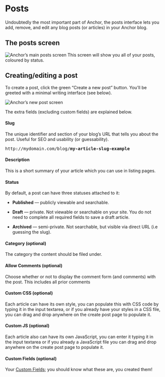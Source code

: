 # Posts

Undoubtedly the most important part of Anchor, the posts interface lets you
add, remove, and edit any blog posts (or articles) in your Anchor blog.

## The posts screen

<span class="screenshot">![Anchor’s main posts screen](/screenshots/posts-list.png)</span>
This screen will show you all of your posts, coloured by status.



## Creating/editing a post

To create a post, click the green “Create a new post” button. You’ll be greeted
with a minimal writing interface (see below).

<span class="screenshot">![Anchor’s new post screen](/screenshots/posts-new.png)</span>

The extra fields (excluding custom fields) are explained below.


#### Slug

The unique identifier and section of your blog’s URL that tells you about the post.
Useful for SEO and usability (or guessability).

<pre><span class="comment">http://mydomain.com/blog/</span><b>my-article-slug-example</b></pre>

#### Description

This is a short summary of your article which you can use in listing pages.

#### Status

By default, a post can have three statuses attached to it:

-	**Published** — publicly viewable and searchable.

-	**Draft** — private. Not viewable or searchable on your site. You do not need
 	to complete all required fields to save a draft article.

-	**Archived** — semi-private. Not searchable, but visible via direct URL
    (i.e guessing the slug).

#### Category (optional)

The category the content should be filed under.

#### Allow Comments (optional)

Choose whether or not to display the comment form (and comments) with the post.
This includes all prior comments

#### Custom CSS (optional)

Each article can have its own style, you can populate this with CSS code by
typing it in the input textarea, or if you already have your styles in a CSS
file, you can drag and drop anywhere on the create post page to populate it.

#### Custom JS (optional)

Each article also can have its own JavaScript, you can enter it typing it in the
input textarea or if you already a JavaScript file you can drag and drop anywhere
on the create post page to populate it.

#### Custom Fields (optional)

Your [Custom Fields](/docs/managing-content/custom-fields); you should know
what these are, you created them!